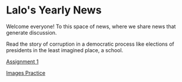 <h1>  Lalo's  Yearly News </h1>

<p>  Welcome everyone! To this space of news, where we share news that generate discussion.  </p>

<p> Read the story of corruption in a democratic process like elections of presidents in the least imagined place, a school. </p>

<p><a href="BasicWebDev/assignment1.html" target="blank"> Assignment 1 </a> </p>

<p><a href="BasicWebDev/images.html" target="blank"> Images Practice </a> </p>

